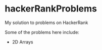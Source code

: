 # hackerRankProblems
My solution to problems on HackerRank

Some of the problems here include:
- 2D Arrays
